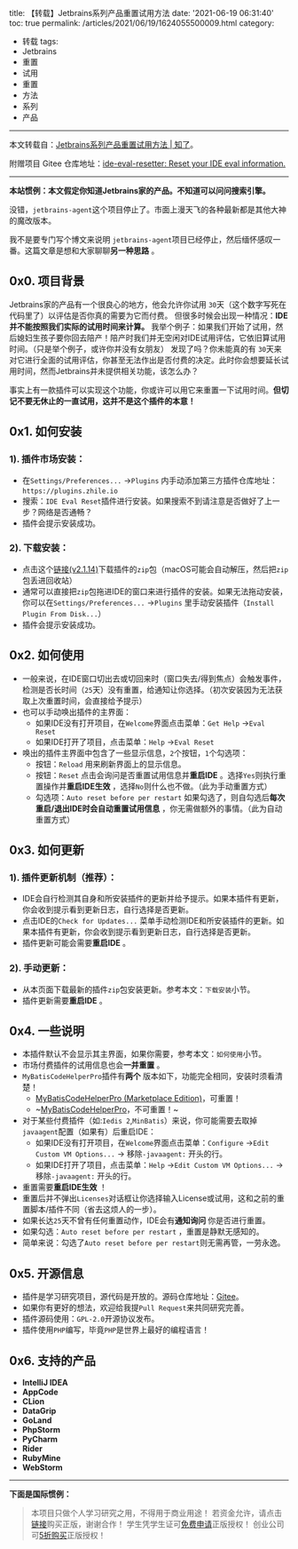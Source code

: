 title: 【转载】Jetbrains系列产品重置试用方法
date: '2021-06-19 06:31:40'
toc: true
permalink: /articles/2021/06/19/1624055500009.html
category: 
 - 转载
tags: 
 - Jetbrains
 - 重置
 - 试用
 - 重置
 - 方法
 - 系列
 - 产品
---

本文转载自：[Jetbrains系列产品重置试用方法 | 知了](https://zhile.io/2020/11/18/jetbrains-eval-reset-da33a93d.html)。

附赠项目 Gitee 仓库地址：[ide-eval-resetter: Reset your IDE eval information.](https://gitee.com/pengzhile/ide-eval-resetter?_from=gitee_search)

---

**本站惯例：本文假定你知道Jetbrains家的产品。不知道可以问问搜索引擎。**

没错，`jetbrains-agent`这个项目停止了。市面上漫天飞的各种最新都是其他大神的魔改版本。

我不是要专门写个博文来说明 `jetbrains-agent`项目已经停止，然后缅怀感叹一番。这篇文章是想和大家聊聊**另一种思路** 。


<!-- more -->


## 0x0. 项目背景

Jetbrains家的产品有一个很良心的地方，他会允许你试用 `30`天（这个数字写死在代码里了）以评估是否你真的需要为它而付费。
但很多时候会出现一种情况：**IDE并不能按照我们实际的试用时间来计算。**
我举个例子：如果我们开始了试用，然后媳妇生孩子要你回去陪产！陪产时我们并无空闲对IDE试用评估，它依旧算试用时间。（只是举个例子，或许你并没有女朋友）
发现了吗？你未能真的有 `30`天来对它进行全面的试用评估，你甚至无法作出是否付费的决定。此时你会想要延长试用时间，然而Jetbrains并未提供相关功能，该怎么办？

事实上有一款插件可以实现这个功能，你或许可以用它来重置一下试用时间。**但切记不要无休止的一直试用，这并不是这个插件的本意！**

## 0x1. 如何安装

### 1). 插件市场安装：

* 在`Settings/Preferences...` ->`Plugins` 内手动添加第三方插件仓库地址：`https://plugins.zhile.io`
* 搜索：`IDE Eval Reset`插件进行安装。如果搜索不到请注意是否做好了上一步？网络是否通畅？
* 插件会提示安装成功。

### 2). 下载安装：

* 点击这个[链接(v2.1.14)](https://plugins.zhile.io/files/ide-eval-resetter-2.1.14-d2fedb86.zip)下载插件的`zip`包（macOS可能会自动解压，然后把`zip`包丢进回收站）
* 通常可以直接把`zip`包拖进IDE的窗口来进行插件的安装。如果无法拖动安装，你可以在`Settings/Preferences...` ->`Plugins` 里手动安装插件（`Install Plugin From Disk...`）
* 插件会提示安装成功。

## 0x2. 如何使用

* 一般来说，在IDE窗口切出去或切回来时（窗口失去/得到焦点）会触发事件，检测是否长时间（`25`天）没有重置，给通知让你选择。（初次安装因为无法获取上次重置时间，会直接给予提示）
* 也可以手动唤出插件的主界面：
  * 如果IDE没有打开项目，在`Welcome`界面点击菜单：`Get Help` ->`Eval Reset`
  * 如果IDE打开了项目，点击菜单：`Help` ->`Eval Reset`
* 唤出的插件主界面中包含了一些显示信息，`2`个按钮，`1`个勾选项：
  * 按钮：`Reload` 用来刷新界面上的显示信息。
  * 按钮：`Reset` 点击会询问是否重置试用信息并**重启IDE** 。选择`Yes`则执行重置操作并**重启IDE生效** ，选择`No`则什么也不做。（此为手动重置方式）
  * 勾选项：`Auto reset before per restart` 如果勾选了，则自勾选后**每次重启/退出IDE时会自动重置试用信息** ，你无需做额外的事情。（此为自动重置方式）

## 0x3. 如何更新

### 1). 插件更新机制（推荐）：

* IDE会自行检测其自身和所安装插件的更新并给予提示。如果本插件有更新，你会收到提示看到更新日志，自行选择是否更新。
* 点击IDE的`Check for Updates...` 菜单手动检测IDE和所安装插件的更新。如果本插件有更新，你会收到提示看到更新日志，自行选择是否更新。
* 插件更新可能会需要**重启IDE** 。

### 2). 手动更新：

* 从本页面下载最新的插件`zip`包安装更新。参考本文：`下载安装`小节。
* 插件更新需要**重启IDE** 。

## 0x4. 一些说明

* 本插件默认不会显示其主界面，如果你需要，参考本文：`如何使用`小节。
* 市场付费插件的试用信息也会**一并重置** 。
* `MyBatisCodeHelperPro`插件有**两个** 版本如下，功能完全相同，安装时须看清楚！
  * [MyBatisCodeHelperPro (Marketplace Edition)](https://plugins.jetbrains.com/plugin/14522-mybatiscodehelperpro-marketplace-edition-)，可重置！
  * ~[MyBatisCodeHelperPro](https://plugins.jetbrains.com/plugin/9837-mybatiscodehelperpro)，不可重置！~
* 对于某些付费插件（如:`Iedis 2`,`MinBatis`）来说，你可能需要去取掉`javaagent`配置（如果有）后重启IDE：
  * 如果IDE没有打开项目，在`Welcome`界面点击菜单：`Configure` ->`Edit Custom VM Options...` -> 移除`-javaagent:` 开头的行。
  * 如果IDE打开了项目，点击菜单：`Help` ->`Edit Custom VM Options...` -> 移除`-javaagent:` 开头的行。
* 重置需要**重启IDE生效** ！
* 重置后并不弹出`Licenses`对话框让你选择输入License或试用，这和之前的重置脚本/插件不同（省去这烦人的一步）。
* 如果长达`25`天不曾有任何重置动作，IDE会有**通知询问** 你是否进行重置。
* 如果勾选：`Auto reset before per restart` ，重置是静默无感知的。
* 简单来说：勾选了`Auto reset before per restart`则无需再管，一劳永逸。

## 0x5. 开源信息

* 插件是学习研究项目，源代码是开放的。源码仓库地址：[Gitee](https://gitee.com/pengzhile/ide-eval-resetter)。
* 如果你有更好的想法，欢迎给我提`Pull Request`来共同研究完善。
* 插件源码使用：`GPL-2.0`开源协议发布。
* 插件使用`PHP`编写，毕竟`PHP`是世界上最好的编程语言！

## 0x6. 支持的产品

* **IntelliJ IDEA**
* **AppCode**
* **CLion**
* **DataGrip**
* **GoLand**
* **PhpStorm**
* **PyCharm**
* **Rider**
* **RubyMine**
* **WebStorm**

---

**下面是国际惯例：**

> 本项目只做个人学习研究之用，不得用于商业用途！
> 若资金允许，请点击[链接](https://www.jetbrains.com/idea/buy/)购买正版，谢谢合作！
> 学生凭学生证可[免费申请](https://sales.jetbrains.com/hc/zh-cn/articles/207154369-%E5%AD%A6%E7%94%9F%E6%8E%88%E6%9D%83%E7%94%B3%E8%AF%B7%E6%96%B9%E5%BC%8F)正版授权！
> 创业公司可[5折购买](https://www.jetbrains.com/shop/eform/startup)正版授权！
